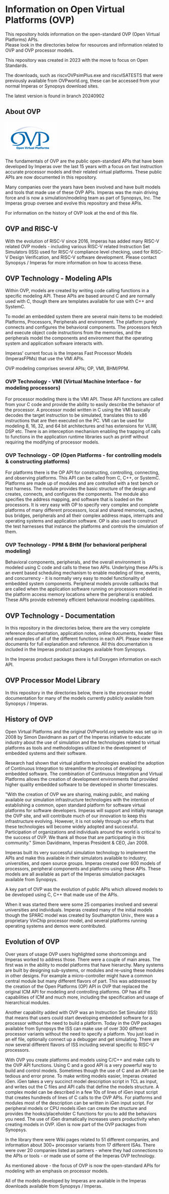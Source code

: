 # Information on Open Virtual Platforms (OVP)
This repository holds information on the open-standard OVP (Open Virtual Platforms) APIs.  
Please look in the directories below for resources and information related to OVP and OVP processor models.

This repository was created in 2023 with the move to focus on Open Standards.

The downloads, such as riscvOVPsimPlus.exe and riscvISATESTS that were previously available from OVPworld.org, these can be accessed from your normal Imperas or Synopsys download sites. 

The latest version is found in branch 20240902

## About OVP
<p align="left"><img height="100" src="images/logo_OVP.gif" /></p>

The fundamentals of OVP are the public open-standard APIs that have been developed by Imperas over the last 15 years with a focus on fast instruction accurate processor models and their related virtual platforms. These public APIs are now documented in this repository.

Many companies over the years have been involved and have built models and tools that made use of these OVP APIs. Imperas was the main driving force and is now a simulation/modeling team as part of Synopsys, Inc. The Imperas group oversee and evolve this repository and these APIs.

For information on the history of OVP look at the end of this file.  

## OVP and RISC-V
With the evolution of RISC-V since 2016, Imperas has added many RISC-V related OVP models - including various RISC-V related Instruction Set Simulators (ISS) used for RISC-V compliance level checking, used for RISC-V Design Verification, and RISC-V software development.
Please contact Synopsys / Imperas for more information on how to access these.

## OVP Technology - Modeling APIs
Within OVP, models are created by writing code calling functions in a specific modeling API. These APIs are based around C and are normally used with C, though there are templates available for use with C++ and SystemC.

To model an embedded system there are several main items to be modeled: Platforms, Processors, Peripherals and environment. The platform purely connects and configures the behavioral components. The processors fetch and execute object code instructions from the memories, and the peripherals model the components and environment that the operating system and application software interacts with.

Imperas' current focus is the Imperas Fast Processor Models (ImperasFPMs) that use the VMI APIs.

OVP modeling comprises several APIs; OP, VMI, BHM/PPM.

### OVP Technology - VMI (Virtual Machine Interface - for modeling processors)
For processor modeling there is the VMI API. These API functions are called from your C code and provide the ability to easily describe the behavior of the processor. A processor model written in C using the VMI basically decodes the target instruction to be simulated, translates this to x86 instructions that are then executed on the PC. VMI can be used for modeling 8, 16, 32, and 64 bit architectures and has extensions for VLIW, DSP etc. There is an interception mechanism enabling the trapping of calls to functions in the application runtime libraries such as printf without requiring the modifying of processor models.

### OVP Technology - OP (Open Platforms - for controlling models & constructing platforms)
For platforms there is the OP API for constructing, controlling, connecting, and observing platforms. This API can be called from C, C++, or SystemC. Platforms are made up of modules and are controlled with a test bench or test harness. The module provides the basic structure of the design and creates, connects, and configures the components. The module also specifies the address mapping, and software that is loaded on the processors. It is very easy with OP to specify very complex and complete platforms of many different processors, local and shared memories, caches, bus bridges, peripherals and all their complex address maps, interrupts and operating systems and application software. OP is also used to construct the test harnesses that instance the platforms and controls the simulation of them.

### OVP Technology - PPM & BHM (for behavioral peripheral modeling)
Behavioral components, peripherals, and the overall environment is modeled using C code and calls to these two APIs. Underlying these APIs is an event based scheduling mechanism to enable modeling of time, events, and concurrency - it is normally very easy to model functionality of embedded system components. Peripheral models provide callbacks that are called when the application software running on processors modeled in the platform access memory locations where the peripheral is enabled. These APIs provide extremely efficient behavioral modeling capabilities.

## OVP Technology - Documentation
In this repository in the directories below, there are the very complete reference documentation, application notes, online documents, header files and examples of all of the different functions in each API. Please view these documents for full explanation and reference. All this documentation is included in the Imperas product packages available from Synopsys.

In the Imperas product packages there is full Doxygen information on each API.

## OVP Processor Model Library
In this repository in the directories below, there is the processor model documentation for many of the models currently publicly available from Synopsys / Imperas.  


## History of OVP
Open Virtual Platforms and the original OVPworld.org website was set up in 2008 by Simon Davidmann as part of the Imperas initiative to educate industry about the use of simulation and the technologies related to virtual platforms as tools and methodologies utilized in the development of embedded systems and their software.

Research had shown that virtual platform technologies enabled the adoption of Continuous Integration to streamline the process of developing embedded software. The combination of Continuous Integration and Virtual Platforms allows the creation of development environments that provided higher quality embedded software to be developed in shorter timescales.

"With the creation of OVP we are sharing, making public, and making available our simulation infrastructure technologies with the intention of establishing a common, open standard platform for software virtual platforms for software developers. Imperas will support and initially manage the OVP site, and will contribute much of our innovation to keep this infrastructure evolving. However, it is not solely through our efforts that these technologies will become widely adopted and successful. Participation of organizations and individuals around the world is critical to the success of OVP. We thank all those that are participating in this community."
Simon Davidmann, Imperas President & CEO, Jan 2008.

Imperas built its very successful simulation technology to implement the APIs and make this available in their simulators available to industry, universities, and open source groups. Imperas created over 600 models of processors, peripheral components and platforms using these APIs. These models are all available as part of the Imperas simulation packages available from Synopsys.

A key part of OVP was the evolution of public APIs which allowed models to be developed using C, C++ that made use of the APIs.

When it was started there were some 25 companies involved and several universities and individuals. Imperas created many of the initial models though the SPARC model was created by Southampton Univ., there was a proprietary VinChip processor model, and several platforms running operating systems and demos were contributed.

## Evolution of OVP
Over years of usage OVP users highlighted some shortcomings and Imperas worked to address those. There were a couple of main areas. The first was in the ability to model platforms that have hierarchy. Many systems are built by designing sub-systems, or modules and re-using these modules in other designs. For example a micro-controller might have a common central module but many different flavors of part. This was addressed by the creation of the Open Platforms (OP) API in OVP that replaced the original ICM API for modeling and controlling platforms. OP has all the capabilities of ICM and much more, including the specification and usage of hierarchical modules.

Another capability added with OVP was an Instruction Set Simulator (ISS) that means that users could start developing embedded software for a processor without the need to build a platform. Today in the OVP packages available from Synopsys the ISS can make use of over 300 different processor variants without the need to specify a platform. You just load in an elf file, optionally connect up a debugger and get simulating. There are now several different flavors of ISS including several specific to RISC-V processors.

With OVP you create platforms and models using C/C++ and make calls to the OVP API functions. Using C and a good API is a very powerful way to build and control models. Sometimes though the use of C and an API can be tedious and error prone. To make writing models easier, Imperas created iGen. iGen takes a very succinct model description script in TCL as input, and writes out the C files and API calls that define the models structure. A complex model can be described in a few 10s of lines of iGen input script that creates hundreds of lines of C calls to the OVP APIs. For platforms and modules most of the description can be written in iGen input script. For peripheral models or CPU models iGen can create the structure and provides the hooks/placeholder C functions for you to add the behaviors you need. The use of iGen dramatically increases users productivity when creating models in OVP. iGen is now part of the OVP packages from Synopsys.

In the library there were Wiki pages related to 51 different companies, and information about 300+ processor variants from 17 different ISAs. There were over 20 companies listed as partners - where they had connections to the APIs or tools - or made use of some of the Imperas OVP technology.

As mentioned above - the focus of OVP is now the open-standard APIs for modeling with an emphasis on processor models.

All of the models developed by Imperas are available in the Imperas downloads available from Synopsys / Imperas.

##
